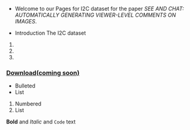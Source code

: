 - Welcome to our Pages for I2C dataset for the paper _SEE AND CHAT: AUTOMATICALLY GENERATING VIEWER-LEVEL COMMENTS ON IMAGES_.

- Introduction
The I2C dataset
1. 
2. 
3. 

### [Download(coming soon)](https://momoresearch.github.io/I2C/)

- Bulleted
- List

1. Numbered
2. List

**Bold** and _Italic_ and `Code` text



